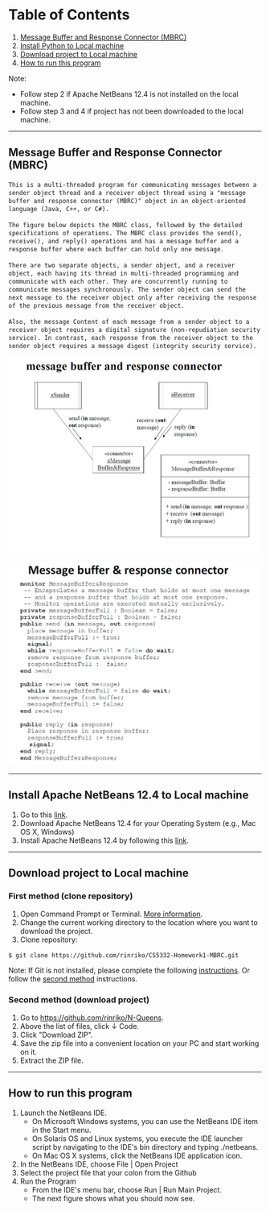 # Table of Contents
1. [Message Buffer and Response Connector (MBRC)](#mbrc)
2. [Install Python to Local machine](#install-python)
3. [Download project to Local machine](#download-project)
4. [How to run this program](#how-to-run)

Note: 
- Follow step 2 if Apache NetBeans 12.4 is not installed on the local machine. 
- Follow step 3 and 4 if project has not been downloaded to the local machine.

----------------------------------------------------
## <a name="mbrc"></a> Message Buffer and Response Connector (MBRC)

    This is a multi-threaded program for communicating messages between a sender object thread and a receiver object thread using a "message buffer and response connector (MBRC)" object in an object-oriented language (Java, C++, or C#).

    The figure below depicts the MBRC class, followed by the detailed specifications of operations. The MBRC class provides the send(), receive(), and reply() operations and has a message buffer and a response buffer where each buffer can hold only one message. 

    There are two separate objects, a sender object, and a receiver object, each having its thread in multi-threaded programming and communicate with each other. They are concurrently running to communicate messages synchronously. The sender object can send the next message to the receiver object only after receiving the response of the previous message from the receiver object. 

    Also, the message Content of each message from a sender object to a receiver object requires a digital signature (non-repudiation security service). In contrast, each response from the receiver object to the sender object requires a message digest (integrity security service).

![alt text](https://github.com/rinriko/CS5332-Homework1-MBRC/blob/main/image/image1.JPG?raw=true)

![alt text](https://github.com/rinriko/CS5332-Homework1-MBRC/blob/main/image/image2.JPG?raw=true)

----------------------------------------------------
## <a name="install-python"></a> Install Apache NetBeans 12.4 to Local machine
1. Go to this [link](https://netbeans.apache.org/download/nb124/nb124.html).
2. Download Apache NetBeans 12.4 for your Operating System (e.g., Mac OS X, Windows)
3. Install Apache NetBeans 12.4 by following this [link](https://www3.ntu.edu.sg/home/ehchua/programming/howto/netbeans_howto.html).
----------------------------------------------------
## <a name="download-project"></a> Download project to Local machine
### First method (clone repository)
1. Open Command Prompt or Terminal. [More information](https://www.groovypost.com/howto/open-command-window-terminal-window-specific-folder-windows-mac-linux/).
2. Change the current working directory to the location where you want to download the project.
3. Clone repository:
```sh
$ git clone https://github.com/rinriko/CS5332-Homework1-MBRC.git
```
Note: If Git is not installed, please complete the following [instructions](https://git-scm.com/book/en/v2/Getting-Started-Installing-Git). Or follow the [second method](#second-method) instructions.

### <a name="second-method"></a> Second method (download project)
1. Go to https://github.com/rinriko/N-Queens.
2. Above the list of files, click &#8595; Code.
3. Click "Download ZIP".
4. Save the zip file into a convenient location on your PC and start working on it.
5. Extract the ZIP file.

----------------------------------------------------

## <a name="how-to-run"></a> How to run this program
1.  Launch the NetBeans IDE.
    - On Microsoft Windows systems, you can use the NetBeans IDE item in the Start menu.
    - On Solaris OS and Linux systems, you execute the IDE launcher script by navigating to the IDE's bin directory and typing ./netbeans.
    - On Mac OS X systems, click the NetBeans IDE application icon.
2.  In the NetBeans IDE, choose File | Open Project
3.  Select the project file that your colon from the Github
4.  Run the Program
    - From the IDE's menu bar, choose Run | Run Main Project.
    - The next figure shows what you should now see.